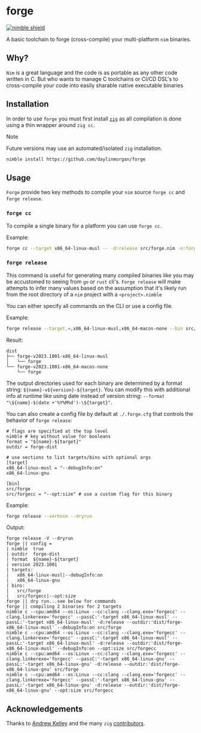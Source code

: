 # forge

[![nimble shield](https://img.shields.io/github/v/tag/daylinmorgan/forge?filter=v*&logo=Nim&label=nimble&labelColor=black&color=yellow)](https://nimble.directory/pkg/forge)


A basic toolchain to forge (cross-compile) your multi-platform `nim` binaries.

## Why?

`Nim` is a great language and the code is as portable as any other code written in C.
But who wants to manage C toolchains or CI/CD DSL's to cross-compile your code into easily sharable native executable binaries

## Installation

In order to use `forge` you must first install [`zig`](https://ziglang.org/) as all compilation
is done using a thin wrapper around `zig cc`.

> [!NOTE]
> Future versions may use an automated/isolated `zig` installation.

```sh
nimble install https://github.com/daylinmorgan/forge
```

## Usage

`Forge` provide two key methods to compile your `nim` source `forge cc` and `forge release`.


### `forge cc`

To compile a single binary for a platform you can use `forge cc`.

Example:

```sh
forge cc --target x86_64-linux-musl -- -d:release src/forge.nim -o:forge
```

### `forge release`

This command is useful for generating many compiled binaries like you may be accustomed to seeing from `go` or `rust` cli's.
`Forge release` will make attempts to infer many values based on the assumption that it's
likely run from the root directory of a `nim` project with a `<project>.nimble`

You can either specify all commands on the CLI or use a config file.

Example:
```sh
forge release --target,=,x86_64-linux-musl,x86_64-macos-none --bin src/forge.nim
```

Result:
```
dist
├── forge-v2023.1001-x86_64-linux-musl
│   └── forge
└── forge-v2023.1001-x86_64-macos-none
    └── forge
```

The output directories used for each binary are determined
by a format string: `${name}-v${version}-${target}`.
You can modify this with additional info at runtime like using
date instead of version string: `--format "\${name}-$(date +'%Y%M%d')-\${target}"`.

You can also create a config file by default at `./.forge.cfg` that controls the behavior of `forge release`:

```dosini
# flags are specified at the top level
nimble # key without value for booleans
format = "${name}-${target}"
outdir = forge-dist

# use sections to list targets/bins with optional args
[target]
x86_64-linux-musl = "--debugInfo:on"
x86_64-linux-gnu

[bin]
src/forge
src/forgecc = "--opt:size" # use a custom flag for this binary
```

Example:
```sh
forge release --verbose --dryrun
```

Output:
```
forge release -V --dryrun
forge || config =
| nimble  true
| outdir  forge-dist
| format  ${name}-${target}
| version 2023.1001
| targets:
|   x86_64-linux-musl|--debugInfo:on
|   x86_64-linux-gnu
| bins:
|   src/forge
|   src/forgecc|--opt:size
forge || dry run...see below for commands
forge || compiling 2 binaries for 2 targets
nimble c --cpu:amd64 --os:Linux --cc:clang --clang.exe='forgecc' --clang.linkerexe='forgecc' --passC:'-target x86_64-linux-musl' --passL:'-target x86_64-linux-musl' -d:release --outdir:'dist/forge-x86_64-linux-musl' --debugInfo:on src/forge
nimble c --cpu:amd64 --os:Linux --cc:clang --clang.exe='forgecc' --clang.linkerexe='forgecc' --passC:'-target x86_64-linux-musl' --passL:'-target x86_64-linux-musl' -d:release --outdir:'dist/forge-x86_64-linux-musl' --debugInfo:on --opt:size src/forgecc
nimble c --cpu:amd64 --os:Linux --cc:clang --clang.exe='forgecc' --clang.linkerexe='forgecc' --passC:'-target x86_64-linux-gnu' --passL:'-target x86_64-linux-gnu' -d:release --outdir:'dist/forge-x86_64-linux-gnu' src/forge
nimble c --cpu:amd64 --os:Linux --cc:clang --clang.exe='forgecc' --clang.linkerexe='forgecc' --passC:'-target x86_64-linux-gnu' --passL:'-target x86_64-linux-gnu' -d:release --outdir:'dist/forge-x86_64-linux-gnu' --opt:size src/forgecc

```

## Acknowledgements

Thanks to [Andrew Kelley](https://github.com/andrewrk) and the many `zig` [contributors](https://github.com/ziglang/zig/graphs/contributors).
